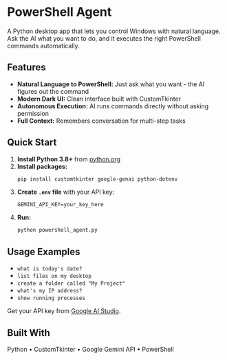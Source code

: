 # PowerShell Agent
A Python desktop app that lets you control Windows with natural language. Ask the AI what you want to do, and it executes the right PowerShell commands automatically.

## Features
* **Natural Language to PowerShell:** Just ask what you want - the AI figures out the command
* **Modern Dark UI:** Clean interface built with CustomTkinter
* **Autonomous Execution:** AI runs commands directly without asking permission
* **Full Context:** Remembers conversation for multi-step tasks

## Quick Start
1. **Install Python 3.8+** from [python.org](https://www.python.org/downloads/)
2. **Install packages:**
   ```bash
   pip install customtkinter google-genai python-dotenv
   ```
3. **Create `.env` file** with your API key:
   ```
   GEMINI_API_KEY=your_key_here
   ```
4. **Run:**
   ```bash
   python powershell_agent.py
   ```

## Usage Examples
* `what is today's date?`
* `list files on my desktop`
* `create a folder called "My Project"`
* `what's my IP address?`
* `show running processes`

Get your API key from [Google AI Studio](https://makersuite.google.com/app/apikey).

## Built With
Python • CustomTkinter • Google Gemini API • PowerShell